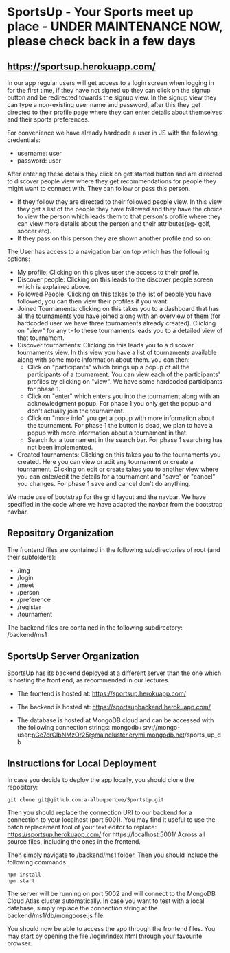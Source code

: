 # SportsUp - Your Sports meet up place - UNDER MAINTENANCE NOW, please check back in a few days

## https://sportsup.herokuapp.com/

In our app regular users will get access to a login screen when logging in for the first time, if they have not signed up they can click on the signup button and be redirected towards the signup view. In the signup view they can type a non-existing user name and password, after this they get directed to their profile page where they can enter details about themselves and their sports preferences.

For convenience we have already hardcode a user in JS with the following credentials:

- username: user
- password: user

After entering these details they click on get started button and are directed to discover people view where they get recommendations for people they might want to connect with. They can follow or pass this person.

- If they follow they are directed to their followed people view. In this view they get a list of the people they have followed and they have the choice to view the person which leads them to that person's profile where they can view more details about the person and their attributes(eg- golf, soccer etc).
- If they pass on this person they are shown another profile and so on.

The User has access to a navigation bar on top which has the following options:

- My profile: Clicking on this gives user the access to their profile.
- Discover people: Clicking on this leads to the discover people screen which is explained above.
- Followed People: Clicking on this takes to the list of people you have followed, you can then view their profiles if you want.
- Joined Tournaments: clicking on this takes you to a dashboard that has all the tournaments you have joined along with an overview of them (for hardcoded user we have three tournaments already created). Clicking on "view" for any t=fo these tournaments leads you to a detailed view of that tournament.
- Discover tournaments: Clicking on this leads you to a discover tournaments view. In this view you have a list of tournaments available along with some more information about them. you can then:
  - Click on "participants" which brings up a popup of all the participants of a tournament. You can view each of the participants' profiles by clicking on "view". We have some hardcoded participants for phase 1.
  - Click on "enter" which enters you into the tournament along with an acknowledgment popup. For phase 1 you only get the popup and don't actually join the tournament.
  - Click on "more info" you get a popup with more information about the tournament. For phase 1 the button is dead, we plan to have a popup with more information about a tournament in that.
  - Search for a tournament in the search bar. For phase 1 searching has not been implemented.
- Created tournaments: Clicking on this takes you to the tournaments you created. Here you can view or adit any tournament or create a tournament. Clicking on edit or create takes you to another view where you can enter/edit the details for a tournament and "save" or "cancel" you changes. For phase 1 save and cancel don't do anything.

We made use of bootstrap for the grid layout and the navbar. We have specified in the code where we have adapted the navbar from the bootstrap navbar.

## Repository Organization
The frontend files are contained in the following subdirectories of root (and their subfolders):
- /img
- /login
- /meet
- /person
- /preference
- /register
- /tournament

The backend files are contained in the following subdirectory:
/backend/ms1

## SportsUp Server Organization

SportsUp has its backend deployed at a different server than the one which is hosting the front end, as recommended in our lectures. 

- The frontend is hosted at: https://sportsup.herokuapp.com/ 

- The backend is hosted at: https://sportsupbackend.herokuapp.com/

- The database is hosted at MongoDB cloud and can be accessed with the following connection strings: mongodb+srv://mongo-user:nGc7crCIbNMzOr25@maincluster.erymi.mongodb.net/sports_up_db

## Instructions for Local Deployment

In case you decide to deploy the app locally, you should clone the repository:
````
git clone git@github.com:a-albuquerque/SportsUp.git
````

Then you should replace the connection URI to our backend for a connection to your localhost (port 5001). You may find it useful to use the batch replacement tool of your text editor to replace:
https://sportsup.herokuapp.com/  for  https://localhost:5001/
Across all source files, including the ones in the frontend.

Then simply navigate to /backend/ms1 folder. Then you should include the following commands:
```
npm install
npm start
```
The server will be running on port 5002 and will connect to the MongoDB Cloud Atlas cluster automatically. In case you want to test with a local database, simply replace the connection string at the backend/ms1/db/mongoose.js file.

You should now be able to access the app through the frontend files. You may start by opening the file /login/index.html through your favourite browser.
